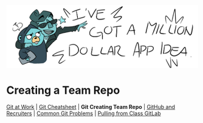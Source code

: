 <img src="./assets/imgs/banner.png">

# Creating a Team Repo

<a href="README.md" target="_blank">Git at Work</a> | <a href="GitCommandList.md" target="_blank">Git Cheatsheet</a> | **Git Creating Team Repo** | <a href="GitHubAndRecruiters.md" target="_blank">GitHub and Recruiters</a> | <a href="GitTroubleShooting.md" target="_blank">Common Git Problems</a> | <a href="PullingFromClassGitLab.md" target="_blank">Pulling from Class GitLab</a>
